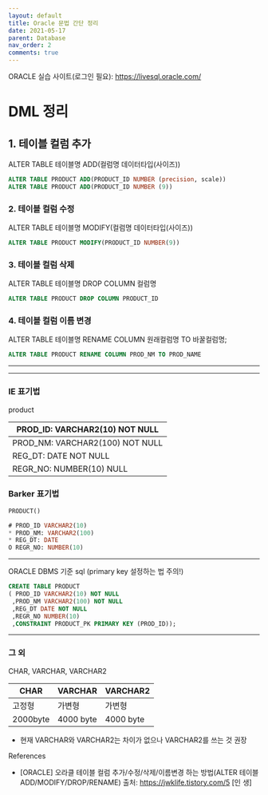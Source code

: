 ```yaml
---
layout: default
title: Oracle 문법 간단 정리
date: 2021-05-17
parent: Database
nav_order: 2
comments: true
---
```






ORACLE 실습 사이트(로그인 필요): https://livesql.oracle.com/ 

# DML 정리

## 1. 테이블 컬럼 추가 

ALTER TABLE 테이블명 ADD(컬럼명 데이터타입(사이즈)) 

```SQL
ALTER TABLE PRODUCT ADD(PRODUCT_ID NUMBER (precision, scale))
ALTER TABLE PRODUCT ADD(PRODUCT_ID NUMBER (9))
```



### 2. 테이블 컬럼 수정

ALTER TABLE 테이블명 MODIFY(컬럼명 데이터타입(사이즈))

```SQL
ALTER TABLE PRODUCT MODIFY(PRODUCT_ID NUMBER(9))
```



### 3. 테이블 컬럼 삭제

ALTER TABLE 테이블명 DROP COLUMN 컬럼명

```SQL
ALTER TABLE PRODUCT DROP COLUMN PRODUCT_ID
```



### 4. 테이블 컬럼 이름 변경

ALTER TABLE 테이블명 RENAME COLUMN 원래컬럼명 TO 바꿀컬럼명;

```SQL
ALTER TABLE PRODUCT RENAME COLUMN PROD_NM TO PROD_NAME
```

---



---

### IE 표기법

product

| PROD_ID: VARCHAR2(10) NOT NULL  |
| ------------------------------- |
| PROD_NM: VARCHAR2(100) NOT NULL |
| REG_DT: DATE NOT NULL           |
| REGR_NO: NUMBER(10) NULL        |



### Barker 표기법

```SQL
PRODUCT()

# PROD_ID VARCHAR2(10)
* PROD_NM: VARCHAR2(100) 
* REG_DT: DATE 
O REGR_NO: NUMBER(10)
```

---



ORACLE DBMS 기준 sql (primary key 설정하는 법 주의!)

```SQL
CREATE TABLE PRODUCT
( PROD_ID VARCHAR2(10) NOT NULL
 ,PROD_NM VARCHAR2(100) NOT NULL
 ,REG_DT DATE NOT NULL
 ,REGR_NO NUMBER(10) 
 ,CONSTRAINT PRODUCT_PK PRIMARY KEY (PROD_ID));
```

---
### 그 외
CHAR, VARCHAR, VARCHAR2

| CHAR   | VARCHAR | VARCHAR2 |
| ------ | ------- | -------- |
| 고정형 | 가변형  | 가변형   |
| 2000byte | 4000 byte | 4000 byte |

* 현재 VARCHAR와 VARCHAR2는 차이가 없으나 VARCHAR2를 쓰는 것 권장



References

* [ORACLE] 오라클 테이블 컬럼 추가/수정/삭제/이름변경 하는 방법(ALTER 테이블 ADD/MODIFY/DROP/RENAME) 출처: https://jwklife.tistory.com/5 [인 생]